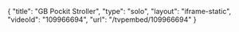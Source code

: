 {
    "title": "GB Pockit Stroller",
    "type": "solo",
    "layout": "iframe-static",
    "videoId": "109966694",
    "url": "\/tvpembed\/109966694"
}